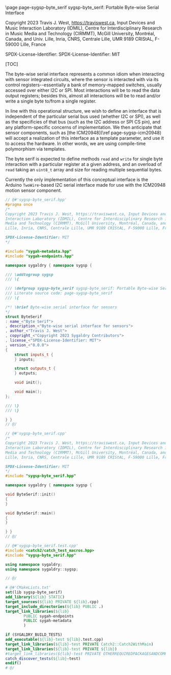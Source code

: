 \page page-sygsp-byte_serif sygsp-byte_serif: Portable Byte-wise Serial Interface

Copyright 2023 Travis J. West, https://traviswest.ca, Input Devices and Music 
Interaction Laboratory (IDMIL), Centre for Interdisciplinary Research in Music 
Media and Technology (CIRMMT), McGill University, Montréal, Canada, and Univ. 
Lille, Inria, CNRS, Centrale Lille, UMR 9189 CRIStAL, F-59000 Lille, France

SPDX-License-Identifier: SPDX-License-Identifier: MIT

[TOC]

The byte-wise serial interface represents a common idiom when interacting with
sensor integrated circuits, where the sensor is interacted with via its control
registers--essentially a bank of memory-mapped switches, usually accessed over
either I2C or SPI. Most interactions will be to read the data output registers;
besides this, almost all interactions will be to read and/or write a single
byte to/from a single register.

In line with this operational structure, we wish to define an interface that is
independent of the particular serial bus used (whether I2C or SPI), as well as
the specificies of that bus (such as the I2C address or SPI CS pin), and any
platform-specific concerns of implementation. We then anticipate that sensor
components, such as [the ICM20948](\ref page-sygsp-icm20948) will accept a
realization of this interface as a template parameter, and use it to access
the hardware. In other words, we are using compile-time polymorphism via
templates.

The byte serif is expected to define methods `read` and `write` for single byte
interaction with a particular register at a given address, and an overload of
`read` taking an `uint8_t` array and size for reading multiple sequential bytes.

Currently the only implementation of this conceptual interface is the
Arduino `TwoWire`-based I2C serial interface made for use with the ICM20948
motion sensor component.

```cpp
// @#'sygsp-byte_serif.hpp'
#pragma once
/*
Copyright 2023 Travis J. West, https://traviswest.ca, Input Devices and Music 
Interaction Laboratory (IDMIL), Centre for Interdisciplinary Research in Music 
Media and Technology (CIRMMT), McGill University, Montréal, Canada, and Univ. 
Lille, Inria, CNRS, Centrale Lille, UMR 9189 CRIStAL, F-59000 Lille, France

SPDX-License-Identifier: MIT
*/

#include "sygah-metadata.hpp"
#include "sygah-endpoints.hpp"

namespace sygaldry { namespace sygsp {

/// \addtogroup sygsp
/// \{

/// \defgroup sygsp-byte_serif sygsp-byte_serif: Portable Byte-wise Serial Interface
/// Literate source code: page-sygsp-byte_serif
/// \{

/*! \brief Byte-wise serial interface for sensors
*/
struct ByteSerif
: name_<"Byte Serif">
, description_<"Byte-wise serial interface for sensors">
, author_<"Travis J. West">
, copyright_<"Copyright 2023 Sygaldry Contributors">
, license_<"SPDX-License-Identifier: MIT">
, version_<"0.0.0">
{
    struct inputs_t {
    } inputs;

    struct outputs_t {
    } outputs;

    void init();

    void main();
};

/// \}
/// \}

} }
// @/
```

```cpp
// @#'sygsp-byte_serif.cpp'
/*
Copyright 2023 Travis J. West, https://traviswest.ca, Input Devices and Music 
Interaction Laboratory (IDMIL), Centre for Interdisciplinary Research in Music 
Media and Technology (CIRMMT), McGill University, Montréal, Canada, and Univ. 
Lille, Inria, CNRS, Centrale Lille, UMR 9189 CRIStAL, F-59000 Lille, France

SPDX-License-Identifier: MIT
*/
#include "sygsp-byte_serif.hpp"

namespace sygaldry { namespace sygsp {

void ByteSerif::init()
{
}

void ByteSerif::main()
{
}

} }
// @/
```

```cpp
// @#'sygsp-byte_serif.test.cpp'
#include <catch2/catch_test_macros.hpp>
#include "sygsp-byte_serif.hpp"

using namespace sygaldry;
using namespace sygaldry::sygsp;

// @/
```

```cmake
# @#'CMakeLists.txt'
set(lib sygsp-byte_serif)
add_library(${lib} STATIC)
target_sources(${lib} PRIVATE ${lib}.cpp)
target_include_directories(${lib} PUBLIC .)
target_link_libraries(${lib}
        PUBLIC sygah-endpoints
        PUBLIC sygah-metadata
        )

if (SYGALDRY_BUILD_TESTS)
add_executable(${lib}-test ${lib}.test.cpp)
target_link_libraries(${lib}-test PRIVATE Catch2::Catch2WithMain)
target_link_libraries(${lib}-test PRIVATE ${lib})
#target_link_libraries(${lib}-test PRIVATE OTHERREQUIREDPACKAGESANDCOMPONENTSHERE)
catch_discover_tests(${lib}-test)
endif()
# @/
```
